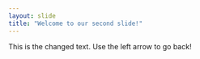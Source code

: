 ```yaml
---
layout: slide
title: "Welcome to our second slide!"
---
```

This is the changed text.
Use the left arrow to go back!
